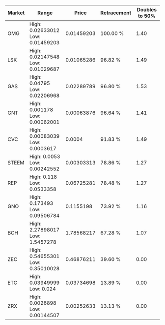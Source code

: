 | Market | Range | Price| Retracement | Doubles to 50% |
| --- | --- | --- | --- | --- |
| OMG | High: 0.02633012<br />Low: 0.01459203 | 0.01459203 | 100.00 % | 1.40 |
| LSK | High: 0.02147548<br />Low: 0.01029687 | 0.01065286 | 96.82 % | 1.49 |
| GAS | High: 0.04795<br />Low: 0.02206968 | 0.02289789 | 96.80 % | 1.53 |
| GNT | High: 0.001178<br />Low: 0.00062001 | 0.00063876 | 96.64 % | 1.41 |
| CVC | High: 0.00083039<br />Low: 0.0003617 | 0.0004 | 91.83 % | 1.49 |
| STEEM | High: 0.0053<br />Low: 0.00242552 | 0.00303313 | 78.86 % | 1.27 |
| REP | High: 0.118<br />Low: 0.0533358 | 0.06725281 | 78.48 % | 1.27 |
| GNO | High: 0.173493<br />Low: 0.09506784 | 0.1155198 | 73.92 % | 1.16 |
| BCH | High: 2.27898017<br />Low: 1.5457278 | 1.78568217 | 67.28 % | 1.07 |
| ZEC | High: 0.54655301<br />Low: 0.35010028 | 0.46876211 | 39.60 % | 0.00 |
| ETC | High: 0.03949999<br />Low: 0.024 | 0.03734698 | 13.89 % | 0.00 |
| ZRX | High: 0.0026898<br />Low: 0.00144507 | 0.00252633 | 13.13 % | 0.00 |
